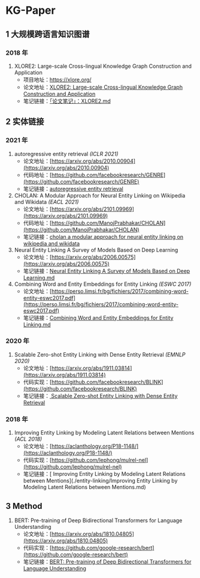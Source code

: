 # KG-Paper

## 1 大规模跨语言知识图谱

### 2018 年

1. XLORE2: Large-scale Cross-lingual Knowledge Graph Construction and Application 
   * 项目地址：<https://xlore.org/>
   * 论文地址：[XLORE2: Large-scale Cross-lingual Knowledge Graph Construction and Application](https://direct.mit.edu/dint/article/1/1/77/9977/XLORE2-Large-scale-Cross-lingual-Knowledge-Graph)
   * 笔记链接：[「论文笔记」：XLORE2.md](./kg-sys/「论文笔记」：XLORE2.md)

## 2 实体链接

### 2021 年

1. autoregressive entity retrieval *(ICLR 2021)*
   * 论文地址：[https://arxiv.org/abs/2010.00904](https://arxiv.org/abs/2010.00904) 
   * 代码地址：[https://github.com/facebookresearch/GENRE](https://github.com/facebookresearch/GENRE)
   * 笔记链接：[autoregressive entity retrieval](./entity-linking/自回归实体检索.md)
2. CHOLAN: A Modular Approach for Neural Entity Linking on Wikipedia and Wikidata *(EACL 2021)*
   * 论文地址：[https://arxiv.org/abs/2101.09969](https://arxiv.org/abs/2101.09969) 
   * 代码地址：[https://github.com/ManojPrabhakar/CHOLAN](https://github.com/ManojPrabhakar/CHOLAN)
   * 笔记链接：[cholan a modular approach for neural entity linking on wikipedia and wikidata](./entity-linking/CHOLAN-一种基于Wikipedia和Wikidata的模块化实体链接方法.md)
3. Neural Entity Linking A Survey of Models Based on Deep Learning
   * 论文地址：[https://arxiv.org/abs/2006.00575](https://arxiv.org/abs/2006.00575)
   * 笔记链接：[Neural Entity Linking A Survey of Models Based on Deep Learning.md](./entity-linking/Neural-Entity-Linking-A-Survey-of-Models-Based-on-Deep-Learning.md)
4. Combining Word and Entity Embeddings for Entity Linking *(ESWC 2017)*
   * 论文地址：[https://perso.limsi.fr/bg/fichiers/2017/combining-word-entity-eswc2017.pdf](https://perso.limsi.fr/bg/fichiers/2017/combining-word-entity-eswc2017.pdf) 
   * 笔记链接：[Combining Word and Entity Embeddings for Entity Linking.md](./entity-linking/Combining-Word-and-Entity-Embeddings-for-Entity-Linking.md)

### 2020 年

1. Scalable Zero-shot Entity Linking with Dense Entity Retrieval *(EMNLP 2020)*
   * 论文地址：[https://arxiv.org/abs/1911.03814](https://arxiv.org/abs/1911.03814)  
   * 代码实现：[https://github.com/facebookresearch/BLINK](https://github.com/facebookresearch/BLINK)
   * 笔记链接：[ Scalable Zero-shot Entity Linking with Dense Entity Retrieval](./entity-linking/面向零样本学习的可扩展实体链接方法.md)

### 2018 年

1. Improving Entity Linking by Modeling Latent Relations between Mentions *(ACL 2018)*
   * 论文地址：[https://aclanthology.org/P18-1148/](https://aclanthology.org/P18-1148/)
   * 代码实现：[https://github.com/lephong/mulrel-nel](https://github.com/lephong/mulrel-nel)
   * 笔记链接：[ Improving Entity Linking by Modeling Latent Relations between Mentions](./entity-linking/Improving Entity Linking by Modeling Latent Relations between Mentions.md)

## 3 Method

1. BERT: Pre-training of Deep Bidirectional Transformers for Language Understanding
   * 论文地址：[https://arxiv.org/abs/1810.04805](https://arxiv.org/abs/1810.04805)
   * 代码实现：[https://github.com/google-research/bert](https://github.com/google-research/bert)
   * 笔记链接：[BERT: Pre-training of Deep Bidirectional Transformers for Language Understanding](./method/Bert.md)
